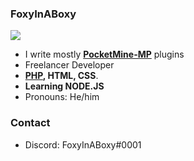 ### FoxyInABoxy

![](https://github-readme-stats.vercel.app/api?username=FoxyInABoxy&theme=vue-dark&count_private=true&include_all_commits=true)

<!--

Here are some ideas to get you started:

- 🔭 I’m curre
- 🌱 I’m currently learning ...
- 👯 I’m looking to collaborate on ...
- 🤔 I’m looking for help with ...
- 💬 Ask me about ...
- 📫 How to reach me: ...
- 😄 Pronouns: ...
- ⚡ Fun fact: ...
-->
- I write mostly **[PocketMine-MP](https://jenkins.pmmp.io)** plugins
- Freelancer Developer
- **[PHP](https://php.net), HTML, CSS**.
- **Learning NODE.JS**
- Pronouns: He/him
### Contact
- Discord: FoxyInABoxy#0001
